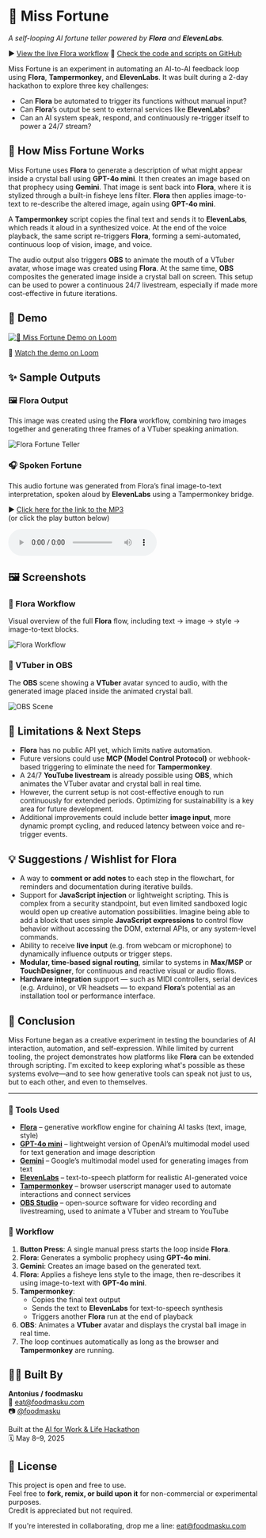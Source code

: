 # 🔮 Miss Fortune  
_A self-looping AI fortune teller powered by **Flora** and **ElevenLabs**._

▶️ [View the live Flora workflow](https://www.florafauna.ai/view/9b46ddba-49ba-4e05-9eca-90e0572f606c)
📂 [Check the code and scripts on GitHub](https://github.com/foodmasku/miss-fortune)


Miss Fortune is an experiment in automating an AI-to-AI feedback loop using **Flora**, **Tampermonkey**, and **ElevenLabs**. It was built during a 2-day hackathon to explore three key challenges:

- Can **Flora** be automated to trigger its functions without manual input?  
- Can **Flora**’s output be sent to external services like **ElevenLabs**?
- Can an AI system speak, respond, and continuously re-trigger itself to power a 24/7 stream?

## 🧠 How Miss Fortune Works

Miss Fortune uses **Flora** to generate a description of what might appear inside a crystal ball using **GPT-4o mini**. It then creates an image based on that prophecy using **Gemini**. That image is sent back into **Flora**, where it is stylized through a built-in fisheye lens filter. **Flora** then applies image-to-text to re-describe the altered image, again using **GPT-4o mini**.

A **Tampermonkey** script copies the final text and sends it to **ElevenLabs**, which reads it aloud in a synthesized voice. At the end of the voice playback, the same script re-triggers **Flora**, forming a semi-automated, continuous loop of vision, image, and voice.

The audio output also triggers **OBS** to animate the mouth of a VTuber avatar, whose image was created using **Flora**. At the same time, **OBS** composites the generated image inside a crystal ball on screen. This setup can be used to power a continuous 24/7 livestream, especially if made more cost-effective in future iterations.

## 📸 Demo

[![🔮 Miss Fortune Demo on Loom](https://cdn.loom.com/sessions/thumbnails/1ed8e2ad28294796afe5a8c6c5df33c5-fd5bc7eff4fae4cc-full-play.gif)](https://www.loom.com/share/1ed8e2ad28294796afe5a8c6c5df33c5)

🎥 [Watch the demo on Loom](https://www.loom.com/share/1ed8e2ad28294796afe5a8c6c5df33c5)

## ✨ Sample Outputs

### 🖼️ Flora Output
This image was created using the **Flora** workflow, combining two images together and generating three frames of a VTuber speaking animation.

![Flora Fortune Teller](samples/flora-fortune-teller.jpeg)

### 🎧 Spoken Fortune  
This audio fortune was generated from Flora’s final image-to-text interpretation, spoken aloud by **ElevenLabs** using a Tampermonkey bridge.

▶️ [Click here for the link to the MP3](samples/elevenlabs-spoken-fortune.mp3)  
(or click the play button below)

<audio controls>
  <source src="../samples/elevenlabs-spoken-fortune.mp3" type="audio/mpeg">
  Your browser does not support the audio tag.
</audio>

## 🖼️ Screenshots

### 🧠 Flora Workflow
Visual overview of the full **Flora** flow, including text → image → style → image-to-text blocks.

![Flora Workflow](screenshots/flora-workflow.png)

### 🔮 VTuber in OBS
The **OBS** scene showing a **VTuber** avatar synced to audio, with the generated image placed inside the animated crystal ball.

![OBS Scene](screenshots/obs-scene.png)

## 🧩 Limitations & Next Steps

- **Flora** has no public API yet, which limits native automation.
- Future versions could use **MCP (Model Control Protocol)** or webhook-based triggering to eliminate the need for **Tampermonkey**.
- A 24/7 **YouTube livestream** is already possible using **OBS**, which animates the VTuber avatar and crystal ball in real time.
- However, the current setup is not cost-effective enough to run continuously for extended periods. Optimizing for sustainability is a key area for future development.
- Additional improvements could include better **image input**, more dynamic prompt cycling, and reduced latency between voice and re-trigger events.

## 💡 Suggestions / Wishlist for Flora

- A way to **comment or add notes** to each step in the flowchart, for reminders and documentation during iterative builds.
- Support for **JavaScript injection** or lightweight scripting. This is complex from a security standpoint, but even limited sandboxed logic would open up creative automation possibilities. Imagine being able to add a block that uses simple **JavaScript expressions** to control flow behavior without accessing the DOM, external APIs, or any system-level commands.
- Ability to receive **live input** (e.g. from webcam or microphone) to dynamically influence outputs or trigger steps.
- **Modular, time-based signal routing**, similar to systems in **Max/MSP** or **TouchDesigner**, for continuous and reactive visual or audio flows.
- **Hardware integration** support — such as MIDI controllers, serial devices (e.g. Arduino), or VR headsets — to expand **Flora**’s potential as an installation tool or performance interface.

## 🧶 Conclusion

Miss Fortune began as a creative experiment in testing the boundaries of AI interaction, automation, and self-expression. While limited by current tooling, the project demonstrates how platforms like **Flora** can be extended through scripting. I'm excited to keep exploring what's possible as these systems evolve—and to see how generative tools can speak not just to us, but to each other, and even to themselves.

---

### 🧰 Tools Used

- [**Flora**](https://florafauna.ai) – generative workflow engine for chaining AI tasks (text, image, style)
- [**GPT-4o mini**](https://openai.com/index/gpt-4o/) – lightweight version of OpenAI’s multimodal model used for text generation and image description
- [**Gemini**](https://deepmind.google/technologies/gemini/) – Google’s multimodal model used for generating images from text
- [**ElevenLabs**](https://www.elevenlabs.io/) – text-to-speech platform for realistic AI-generated voice
- [**Tampermonkey**](https://www.tampermonkey.net/) – browser userscript manager used to automate interactions and connect services
- [**OBS Studio**](https://obsproject.com/) – open-source software for video recording and livestreaming, used to animate a VTuber and stream to YouTube

### 🧾 Workflow

1. **Button Press**: A single manual press starts the loop inside **Flora**.
2. **Flora**: Generates a symbolic prophecy using **GPT-4o mini**.
3. **Gemini**: Creates an image based on the generated text.
4. **Flora**: Applies a fisheye lens style to the image, then re-describes it using image-to-text with **GPT-4o mini**.
5. **Tampermonkey**:  
   - Copies the final text output  
   - Sends the text to **ElevenLabs** for text-to-speech synthesis  
   - Triggers another **Flora** run at the end of playback
6. **OBS**: Animates a **VTuber** avatar and displays the crystal ball image in real time.
7. The loop continues automatically as long as the browser and **Tampermonkey** are running.

## 🧑‍💻 Built By

**Antonius / foodmasku**  
📧 eat@foodmasku.com  
📷 [@foodmasku](https://instagram.com/foodmasku)

Built at the [AI for Work & Life Hackathon](https://lu.ma/worklifeAI?tk=rhgw)  
🗓️ May 8–9, 2025

## 📄 License

This project is open and free to use.  
Feel free to **fork, remix, or build upon it** for non-commercial or experimental purposes.  
Credit is appreciated but not required.

If you're interested in collaborating, drop me a line: eat@foodmasku.com
